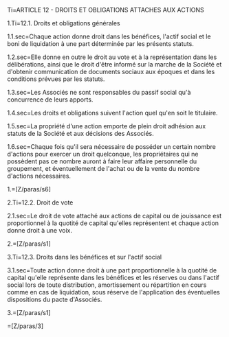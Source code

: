 Ti=ARTICLE 12 - DROITS ET OBLIGATIONS ATTACHES AUX ACTIONS

1.Ti=12.1. Droits et obligations générales

1.1.sec=Chaque action donne droit dans les bénéfices, l'actif social et le boni de liquidation à une part déterminée par les présents statuts.

1.2.sec=Elle donne en outre le droit au vote et à la représentation dans les délibérations, ainsi que le droit d'être informé sur la marche de la Société et d'obtenir communication de documents sociaux aux époques et dans les conditions prévues par les statuts.

1.3.sec=Les Associés ne sont responsables du passif social qu'à concurrence de leurs apports.

1.4.sec=Les droits et obligations suivent l'action quel qu'en soit le titulaire.

1.5.sec=La propriété d'une action emporte de plein droit adhésion aux statuts de la Société et aux décisions des Associés.

1.6.sec=Chaque fois qu'il sera nécessaire de posséder un certain nombre d'actions pour exercer un droit quelconque, les propriétaires qui ne possèdent pas ce nombre auront à faire leur affaire personnelle du groupement, et éventuellement de l'achat ou de la vente du nombre d'actions nécessaires.

1.=[Z/paras/s6]

2.Ti=12.2. Droit de vote

2.1.sec=Le droit de vote attaché aux actions de capital ou de jouissance est proportionnel à la quotité de capital qu'elles représentent et chaque action donne droit à une voix.

2.=[Z/paras/s1]

3.Ti=12.3. Droits dans les bénéfices et sur l'actif social

3.1.sec=Toute action donne droit à une part proportionnelle à la quotité de capital qu'elle représente dans les bénéfices et les réserves ou dans l'actif social lors de toute distribution, amortissement ou répartition en cours comme en cas de liquidation, sous réserve de l'application des éventuelles dispositions du pacte d'Associés.

3.=[Z/paras/s1]

=[Z/paras/3]